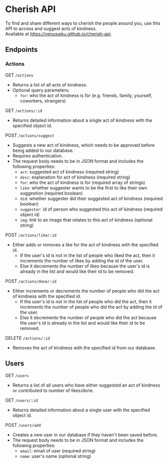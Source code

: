 # Cherish API
To find and share different ways to cherish the people around you, use this API to access and suggest acts of kindness.\
Available at https://venuswku.github.io/cherish-api.

## Endpoints
### Actions
GET `/actions`
- Returns a list of all acts of kindness.
- Optional query parameters:
  - `for`: who the act of kindness is for (e.g. friends, family, yourself, coworkers, strangers)

GET `/actions/:id`
- Returns detailed information about a single act of kindness with the specified object id.

POST `/actions/suggest`
- Suggests a new act of kindness, which needs to be approved before being added to our database.
- Requires authentication.
- The request body needs to be in JSON format and includes the following properties:
  - `act`: suggested act of kindness (required string)
  - `desc`: explanation for act of kindness (required string)
  - `for`: who the act of kindness is for (required array of strings)
  - `like`: whether suggester wants to be the first to like their own suggestion (required boolean)
  - `did`: whether suggester did their suggested act of kindness (required boolean)
  - `suggester`: id of person who suggested this act of kindness (required object id)
  - `img`: link to an image that relates to this act of kindness (optional string)

POST `/actions/like/:id`
- Either adds or removes a like for the act of kindness with the specified id.
  - If the user's id is not in the list of people who liked the act, then it increments the number of likes by adding the id of the user.
  - Else it decrements the number of likes because the user's id is already in the list and would like their id to be removed.

POST `/actions/done/:id`
- Either increments or decrements the number of people who did the act of kindness with the specified id.
  - If the user's id is not in the list of people who did the act, then it increments the number of people who did the act by adding the id of the user.
  - Else it decrements the number of people who did the act because the user's id is already in the list and would like their id to be removed.

DELETE `/actions/:id`
- Removes the act of kindness with the specified id from our database.

## Users
GET `/users`
- Returns a list of all users who have either suggested an act of kindness or contributed to number of likes/done.

GET `/users/:id`
- Returns detailed information about a single user with the specified object id.

POST `/users/add`
- Creates a new user in our database if they haven't been saved before.
- The request body needs to be in JSON format and includes the following properties:
  - `email`: email of user (required string)
  - `name`: user's name (optional string)
